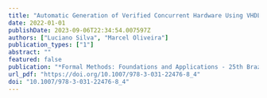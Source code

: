 ```yaml
---
title: "Automatic Generation of Verified Concurrent Hardware Using VHDL"
date: 2022-01-01
publishDate: 2023-09-06T22:34:54.007597Z
authors: ["Luciano Silva", "Marcel Oliveira"]
publication_types: ["1"]
abstract: ""
featured: false
publication: "*Formal Methods: Foundations and Applications - 25th Brazilian Symposium, SBMF 2022, Virtual Event, December 6-9, 2022, Proceedings*"
url_pdf: "https://doi.org/10.1007/978-3-031-22476-8_4"
doi: "10.1007/978-3-031-22476-8_4"
---
```


